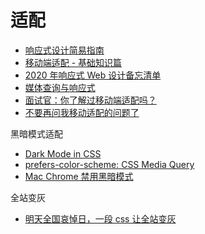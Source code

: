 # 适配

- [响应式设计简易指南](http://geekplux.github.io/grid/)
- [移动端适配 - 基础知识篇](https://juejin.im/post/5e36c4fce51d450268661344)
- [2020 年响应式 Web 设计备忘清单](https://mp.weixin.qq.com/s?__biz=MzUxMzcxMzE5Ng==&mid=2247493643&idx=2&sn=4222b09d3fbd5e426e28540c41a71a13&chksm=f9525d48ce25d45eadfdb32417bd7722c17d0bcd4374a79b4ec263d35e72b85219bb19440137&mpshare=1&scene=1&srcid=&sharer_sharetime=1579590681622&sharer_shareid=5c4c27351544934f579c696e9164ab9b#rd)
- [媒体查询与响应式](https://zhuanlan.zhihu.com/p/71300553)
- [面试官：你了解过移动端适配吗？](https://juejin.im/post/5e6caf55e51d4526ff026a71)
- [不要再问我移动适配的问题了](https://segmentfault.com/a/1190000017784801)

黑暗模式适配

- [Dark Mode in CSS](https://css-tricks.com/dark-modes-with-css/)
- [prefers-color-scheme: CSS Media Query](https://davidwalsh.name/prefers-color-scheme)
- [Mac Chrome 禁用黑暗模式](/adapter/darkmode.md)

全站变灰

- [明天全国哀悼日，一段 css 让全站变灰](https://juejin.im/post/5e86e221e51d4546ce27b99c)
